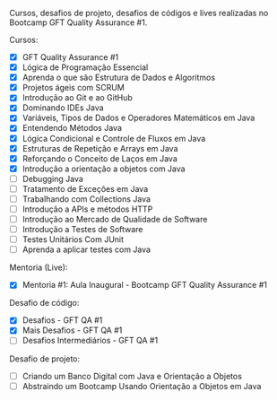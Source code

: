 Cursos, desafios de projeto, desafios de códigos e lives realizadas no Bootcamp GFT Quality Assurance #1.

Cursos:
- [x] GFT Quality Assurance #1
- [x] Lógica de Programação Essencial
- [x] Aprenda o que são Estrutura de Dados e Algoritmos
- [x] Projetos ágeis com SCRUM
- [x] Introdução ao Git e ao GitHub
- [x] Dominando IDEs Java
- [x] Variáveis, Tipos de Dados e Operadores Matemáticos em Java
- [x] Entendendo Métodos Java
- [x] Lógica Condicional e Controle de Fluxos em Java
- [x] Estruturas de Repetição e Arrays em Java
- [x] Reforçando o Conceito de Laços em Java
- [x] Introdução a orientação a objetos com Java
- [ ] Debugging Java
- [ ] Tratamento de Exceções em Java
- [ ] Trabalhando com Collections Java
- [ ] Introdução a APIs e métodos HTTP
- [ ] Introdução ao Mercado de Qualidade de Software
- [ ] Introdução a Testes de Software
- [ ] Testes Unitários Com JUnit
- [ ] Aprenda a aplicar testes com Java

Mentoria (Live):
- [x] Mentoria #1: Aula Inaugural - Bootcamp GFT Quality Assurance #1

Desafio de código:
- [x] Desafios - GFT QA #1
- [x] Mais Desafios - GFT QA #1
- [ ] Desafios Intermediários - GFT QA #1

Desafio de projeto:
- [ ] Criando um Banco Digital com Java e Orientação a Objetos
- [ ] Abstraindo um Bootcamp Usando Orientação a Objetos em Java
